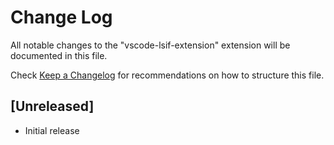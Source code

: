 # Change Log
All notable changes to the "vscode-lsif-extension" extension will be documented in this file.

Check [Keep a Changelog](http://keepachangelog.com/) for recommendations on how to structure this file.

## [Unreleased]
- Initial release